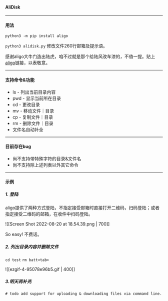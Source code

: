 #### AliDisk
---
#### 用法
`python3 -m pip install aligo`

`python3 alidisk.py`
修改文件260行邮箱及提示语。

感谢aligo大牛门造出陆虎，咱不过就是那个给陆风改车漆的，不值一提。贴上[aligo](https://pypi.org/project/aligo/)链接，以表敬意。

---
#### 支持命令&功能
- ls - 列出当前目录内容
- pwd - 显示当前所在目录
- cd - 更改目录
- mv - 移动文件｜目录
- cp - 复制文件｜目录
- rm - 删除文件｜目录
- 文件名自动补全

---
#### 目前存在bug
- 尚不支持带特殊字符的目录&文件名
- 尚不支持除上述列表以外其它命令

---
#### 示例
##### 1. 登陆
aligo提供了两种方式登陆，不指定接受邮箱时直接打开二维码，扫码登陆；或者指定接受二维码的邮箱，在收件中扫码登陆。

![[Screen Shot 2022-08-20 at 18.54.39.png | 700]]

So easy! 不费话。

##### 2. 列出目录内容并删除文件
`cd test`
`rm batt<tab>`

![[ezgif-4-95078e96b5.gif | 400]]

##### 3.明天再补充
```
# todo add support for uploading & downloading files via command line.
```